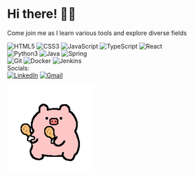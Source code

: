 # Hi there! 👋🏻
Come join me as I learn various tools and explore diverse fields

![HTML5](https://img.shields.io/badge/HTML5-%23f06529?logo=html5&logoColor=%23ebebeb&labelColor=%23f06529)
![CSS3](https://img.shields.io/badge/CSS3-%231572B6?logo=css3&logoColor=%23ebebeb&labelColor=%231572B6)
![JavaScript](https://img.shields.io/badge/JavaScript-%23F7DF1E?logo=javascript&logoColor=%23000000&labelColor=%23F7DF1E)
![TypeScript](https://img.shields.io/badge/TypeScript-%233178C6?logo=typescript&logoColor=%23ebebeb&labelColor=%233178C6)
![React](https://img.shields.io/badge/React-%2361DAFB?logo=react&logoColor=%23000000&labelColor=%2361DAFB)
<br>
![Python3](https://img.shields.io/badge/Python3-%233776AB?logo=python&logoColor=%23ebebeb&labelColor=%233776AB)
![Java](https://img.shields.io/badge/Java-%23F80000?logo=oracle&logoColor=%23ebebeb&labelColor=%23F80000)
![Spring](https://img.shields.io/badge/Spring-%236DB33F?logo=spring&logoColor=%23ebebeb&labelColor=%236DB33F)
<br>
![Git](https://img.shields.io/badge/Git-%23F05032?logo=git&logoColor=%23ebebeb&labelColor=%23F05032)
![Docker](https://img.shields.io/badge/Docker-%232496ED?logo=docker&logoColor=%23ebebeb&labelColor=%232496ED)
![Jenkins](https://img.shields.io/badge/Jenkins-%23D24939?logo=jenkins&logoColor=%23ebebeb&labelColor=%23D24939)
<br>
Socials:
<br>
[![LinkedIn](https://img.shields.io/badge/LinkedIn-%230A66C2?logo=linkedin&logoColor=%23ebebeb&labelColor=%230A66C2)](https://www.linkedin.com/in/jonetta/)
[![Gmail](https://img.shields.io/badge/Gmail-%23EA4335?logo=gmail&logoColor=%23ebebeb&labelColor=%23EA4335)](jonettapekk@gmail.com)

![pig dancing with drumsticks](/assets/giphy-pig-drumsticks.gif)
